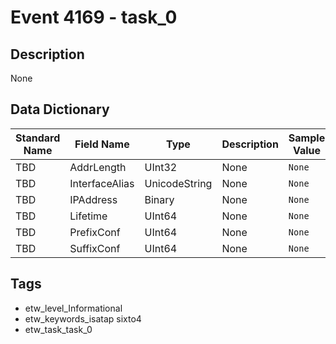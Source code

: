 # Event 4169 - task_0

## Description
None

## Data Dictionary
|Standard Name|Field Name|Type|Description|Sample Value|
|---|---|---|---|---|
|TBD|AddrLength|UInt32|None|`None`|
|TBD|InterfaceAlias|UnicodeString|None|`None`|
|TBD|IPAddress|Binary|None|`None`|
|TBD|Lifetime|UInt64|None|`None`|
|TBD|PrefixConf|UInt64|None|`None`|
|TBD|SuffixConf|UInt64|None|`None`|

## Tags
* etw_level_Informational
* etw_keywords_isatap sixto4
* etw_task_task_0